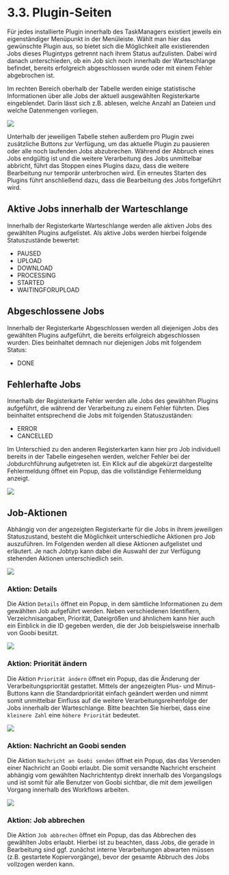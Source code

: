 # 3.3. Plugin-Seiten

Für jedes installierte Plugin innerhalb des TaskManagers existiert jeweils ein eigenständiger Menüpunkt in der Menüleiste. Wählt man hier das gewünschte Plugin aus, so bietet sich die Möglichkeit alle existierenden Jobs dieses Plugintyps getrennt nach ihrem Status aufzulisten. Dabei wird danach unterschieden, ob ein Job sich noch innerhalb der Warteschlange befindet, bereits erfolgreich abgeschlossen wurde oder mit einem Fehler abgebrochen ist.

Im rechten Bereich oberhalb der Tabelle werden einige statistische Informationen über alle Jobs der aktuell ausgewählten Registerkarte eingeblendet. Darin lässt sich z.B. ablesen, welche Anzahl an Dateien und welche Datenmengen vorliegen.

![](../.gitbook/assets/itm04.png)

Unterhalb der jeweiligen Tabelle stehen außerdem pro Plugin zwei zusätzliche Buttons zur Verfügung, um das aktuelle Plugin zu pausieren oder alle noch laufenden Jobs abzubrechen. Während der Abbruch eines Jobs endgültig ist und die weitere Verarbeitung des Jobs unmittelbar abbricht, führt das Stoppen eines Plugins dazu, dass die weitere Bearbeitung nur temporär unterbrochen wird. Ein erneutes Starten des Plugins führt anschließend dazu, dass die Bearbeitung des Jobs fortgeführt wird.

## Aktive Jobs innerhalb der Warteschlange

Innerhalb der Registerkarte Warteschlange werden alle aktiven Jobs des gewählten Plugins aufgelistet. Als aktive Jobs werden hierbei folgende Statuszustände bewertet:

* PAUSED
* UPLOAD
* DOWNLOAD
* PROCESSING
* STARTED
* WAITINGFORUPLOAD

## Abgeschlossene Jobs

Innerhalb der Registerkarte Abgeschlossen werden all diejenigen Jobs des gewählten Plugins aufgeführt, die bereits erfolgreich abgeschlossen wurden. Dies beinhaltet demnach nur diejenigen Jobs mit folgendem Status:

* DONE

## Fehlerhafte Jobs

Innerhalb der Registerkarte Fehler werden alle Jobs des gewählten Plugins aufgeführt, die während der Verarbeitung zu einem Fehler führten. Dies beinhaltet entsprechend die Jobs mit folgenden Statuszuständen:

* ERROR
* CANCELLED

Im Unterschied zu den anderen Registerkarten kann hier pro Job individuell bereits in der Tabelle eingesehen werden, welcher Fehler bei der Jobdurchführung aufgetreten ist. Ein Klick auf die abgekürzt dargestellte Fehlermeldung öffnet ein Popup, das die vollständige Fehlermeldung anzeigt. 

![](../.gitbook/assets/itm05.png)

## Job-Aktionen

Abhängig von der angezeigten Registerkarte für die Jobs in ihrem jeweiligen Statuszustand, besteht die Möglichkeit unterschiedliche Aktionen pro Job auszuführen. Im Folgenden werden all diese Aktionen aufgelistet und erläutert. Je nach Jobtyp kann dabei die Auswahl der zur Verfügung stehenden Aktionen unterschiedlich sein.

![](../.gitbook/assets/itm06.png)

### **Aktion: Details**

Die Aktion `Details` öffnet ein Popup, in dem sämtliche Informationen zu dem gewählten Job aufgeführt werden. Neben verschiedenen Identifiern, Verzeichnisangaben, Priorität, Dateigrößen und ähnlichem kann hier auch ein Einblick in die ID gegeben werden, die der Job beispielsweise innerhalb von Goobi besitzt. 

![](../.gitbook/assets/itm07.png)

### **Aktion: Priorität ändern**

Die Aktion `Priorität ändern` öffnet ein Popup, das die Änderung der Verarbeitungspriorität gestattet. Mittels der angezeigten Plus- und Minus-Buttons kann die Standardpriorität einfach geändert werden und nimmt somit unmittelbar Einfluss auf die weitere Verarbeitungsreihenfolge der Jobs innerhalb der Warteschlange. Bitte beachten Sie hierbei, dass eine `kleinere Zahl` eine `höhere Priorität` bedeutet.

![](../.gitbook/assets/itm08.png)

### **Aktion: Nachricht an Goobi senden**

Die Aktion `Nachricht an Goobi senden` öffnet ein Popup, das das Versenden einer Nachricht an Goobi erlaubt. Die somit versandte Nachricht erscheint abhängig vom gewählten Nachrichtentyp direkt innerhalb des Vorgangslogs und ist somit für alle Benutzer von Goobi sichtbar, die mit dem jeweiligen Vorgang innerhalb des Workflows arbeiten. 

![](../.gitbook/assets/itm09.png)

### **Aktion: Job abbrechen**

Die Aktion `Job abbrechen` öffnet ein Popup, das das Abbrechen des gewählten Jobs erlaubt. Hierbei ist zu beachten, dass Jobs, die gerade in Bearbeitung sind ggf. zunächst interne Verarbeitungen abwarten müssen \(z.B. gestartete Kopiervorgänge\), bevor der gesamte Abbruch des Jobs vollzogen werden kann.

